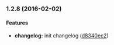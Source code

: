 ### 1.2.8 (2016-02-02)


#### Features

* **changelog:** init changelog ([d8340ec2](https://github.com/kashiro/changelog-test#readme/commit/d8340ec28d0975b4d81aac51eb4da3807fd12113))


